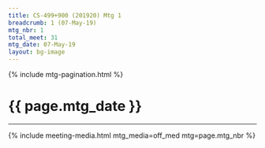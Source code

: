 ```yaml
---
title: CS-499+900 (201920) Mtg 1
breadcrumb: 1 (07-May-19)
mtg_nbr: 1
total_meet: 31
mtg_date: 07-May-19
layout: bg-image
---
```

{% include mtg-pagination.html %}
<h1 class="text-center">{{ page.mtg_date }}</h1>
<hr />
{% include meeting-media.html mtg_media=off_med mtg=page.mtg_nbr %}
